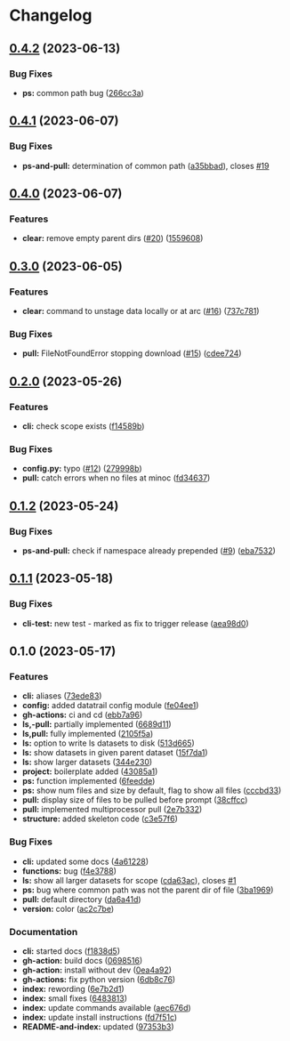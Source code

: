 # Changelog

## [0.4.2](https://github.com/CHIMEFRB/datatrail-cli/compare/v0.4.1...v0.4.2) (2023-06-13)


### Bug Fixes

* **ps:** common path bug ([266cc3a](https://github.com/CHIMEFRB/datatrail-cli/commit/266cc3af3d3c397e83c9e18bad39ea5178b191f8))

## [0.4.1](https://github.com/CHIMEFRB/datatrail-cli/compare/v0.4.0...v0.4.1) (2023-06-07)


### Bug Fixes

* **ps-and-pull:** determination of common path ([a35bbad](https://github.com/CHIMEFRB/datatrail-cli/commit/a35bbad705b9702812281539516e2c7081a9516e)), closes [#19](https://github.com/CHIMEFRB/datatrail-cli/issues/19)

## [0.4.0](https://github.com/CHIMEFRB/datatrail-cli/compare/v0.3.0...v0.4.0) (2023-06-07)


### Features

* **clear:** remove empty parent dirs ([#20](https://github.com/CHIMEFRB/datatrail-cli/issues/20)) ([1559608](https://github.com/CHIMEFRB/datatrail-cli/commit/1559608de9d18d1b16a069c5b6b8136afb388fab))

## [0.3.0](https://github.com/CHIMEFRB/datatrail-cli/compare/v0.2.0...v0.3.0) (2023-06-05)


### Features

* **clear:** command to unstage data locally or at arc ([#16](https://github.com/CHIMEFRB/datatrail-cli/issues/16)) ([737c781](https://github.com/CHIMEFRB/datatrail-cli/commit/737c7811a6112a46e842bc135d94d035a9bf301f))


### Bug Fixes

* **pull:** FileNotFoundError stopping download ([#15](https://github.com/CHIMEFRB/datatrail-cli/issues/15)) ([cdee724](https://github.com/CHIMEFRB/datatrail-cli/commit/cdee7248d28a94c8bd4cabe3df9c93a337342dd3))

## [0.2.0](https://github.com/CHIMEFRB/datatrail-cli/compare/v0.1.2...v0.2.0) (2023-05-26)


### Features

* **cli:** check scope exists ([f14589b](https://github.com/CHIMEFRB/datatrail-cli/commit/f14589bc539ec3448348d1d6bc9b1b32d864d7ea))


### Bug Fixes

* **config.py:** typo ([#12](https://github.com/CHIMEFRB/datatrail-cli/issues/12)) ([279998b](https://github.com/CHIMEFRB/datatrail-cli/commit/279998bbc5a4c5bd9922db59b159a38fbfdade8b))
* **pull:** catch errors when no files at minoc ([fd34637](https://github.com/CHIMEFRB/datatrail-cli/commit/fd346373a3cdab93d0532a82cef5a8a04940aea7))

## [0.1.2](https://github.com/CHIMEFRB/datatrail-cli/compare/v0.1.1...v0.1.2) (2023-05-24)


### Bug Fixes

* **ps-and-pull:** check if namespace already prepended ([#9](https://github.com/CHIMEFRB/datatrail-cli/issues/9)) ([eba7532](https://github.com/CHIMEFRB/datatrail-cli/commit/eba7532f3a2c23854a62842f3ce54246916e0d6b))

## [0.1.1](https://github.com/CHIMEFRB/datatrail-cli/compare/v0.1.0...v0.1.1) (2023-05-18)


### Bug Fixes

* **cli-test:** new test - marked as fix to trigger release ([aea98d0](https://github.com/CHIMEFRB/datatrail-cli/commit/aea98d07f63ee17f6d5b4acd396ea32e3aefbd11))

## 0.1.0 (2023-05-17)


### Features

* **cli:** aliases ([73ede83](https://github.com/CHIMEFRB/datatrail-cli/commit/73ede838133b54ef0ba8f45eda453547d601a180))
* **config:** added datatrail config module ([fe04ee1](https://github.com/CHIMEFRB/datatrail-cli/commit/fe04ee1af77e3d416c103e9ef73a7d79a4b616d5))
* **gh-actions:** ci and cd ([ebb7a96](https://github.com/CHIMEFRB/datatrail-cli/commit/ebb7a966836d2a4f57287191b9396d9b72cb3cfe))
* **ls,-pull:** partially implemented ([6689d11](https://github.com/CHIMEFRB/datatrail-cli/commit/6689d119782d1e251935050c508fb14969ff33d2))
* **ls,pull:** fully implemented ([2105f5a](https://github.com/CHIMEFRB/datatrail-cli/commit/2105f5a86dc42a0618903d0e315bc6490fd633ed))
* **ls:** option to write ls datasets to disk ([513d665](https://github.com/CHIMEFRB/datatrail-cli/commit/513d665a843bb4aa1f6f92e54ab020ee4f1477ab))
* **ls:** show datasets in given parent dataset ([15f7da1](https://github.com/CHIMEFRB/datatrail-cli/commit/15f7da1aa76a2a0c75f9229e445f96886b353a1f))
* **ls:** show larger datasets ([344e230](https://github.com/CHIMEFRB/datatrail-cli/commit/344e230f9798ad8a27752431bfd70f73370488f8))
* **project:** boilerplate added ([43085a1](https://github.com/CHIMEFRB/datatrail-cli/commit/43085a15789c2045ea41bca9aa89c26c26182019))
* **ps:** function implemented ([6feedde](https://github.com/CHIMEFRB/datatrail-cli/commit/6feedde08b0dddc3c9b43aba17999e681a2c6b1e))
* **ps:** show num files and size by default, flag to show all files ([cccbd33](https://github.com/CHIMEFRB/datatrail-cli/commit/cccbd3337289699f80112edff612abf746407f4b))
* **pull:** display size of files to be pulled before prompt ([38cffcc](https://github.com/CHIMEFRB/datatrail-cli/commit/38cffccb18dcaca41150ee7af85b4c80f6137284))
* **pull:** implemented multiprocessor pull ([2e7b332](https://github.com/CHIMEFRB/datatrail-cli/commit/2e7b33205789c54e4f9544223a0555d74edd464d))
* **structure:** added skeleton code ([c3e57f6](https://github.com/CHIMEFRB/datatrail-cli/commit/c3e57f63ea0e54c45f12a4c3682ed01e5d9489ec))


### Bug Fixes

* **cli:** updated some docs ([4a61228](https://github.com/CHIMEFRB/datatrail-cli/commit/4a61228300d5082e76081d84520fddf743cc0ebf))
* **functions:** bug ([f4e3788](https://github.com/CHIMEFRB/datatrail-cli/commit/f4e3788944e5a95f868e139369abdfac35c61caa))
* **ls:** show all larger datasets for scope ([cda63ac](https://github.com/CHIMEFRB/datatrail-cli/commit/cda63ac3053912aa0f4f0bc4781773e3ce46ac0a)), closes [#1](https://github.com/CHIMEFRB/datatrail-cli/issues/1)
* **ps:** bug where common path was not the parent dir of file ([3ba1969](https://github.com/CHIMEFRB/datatrail-cli/commit/3ba1969fec4aa5a57e5913a74d5d6aa10a7d86d7))
* **pull:** default directory ([da6a41d](https://github.com/CHIMEFRB/datatrail-cli/commit/da6a41d9c1dce3613996f735fef65ed62bbcc302))
* **version:** color ([ac2c7be](https://github.com/CHIMEFRB/datatrail-cli/commit/ac2c7bea886f48cc5fa5b84443999fb6e3809461))


### Documentation

* **cli:** started docs ([f1838d5](https://github.com/CHIMEFRB/datatrail-cli/commit/f1838d5864cfed16e5221e9b5affaebb39ec108d))
* **gh-action:** build docs ([0698516](https://github.com/CHIMEFRB/datatrail-cli/commit/0698516e1670fb7a019ac271707d1d40fa4c5904))
* **gh-action:** install without dev ([0ea4a92](https://github.com/CHIMEFRB/datatrail-cli/commit/0ea4a92395c4eb04e6e6913679c3fd9b1b0cbd56))
* **gh-actions:** fix python version ([6db8c76](https://github.com/CHIMEFRB/datatrail-cli/commit/6db8c76298da316b7614d9ce794154ce75b83939))
* **index:** rewording ([6e7b2d1](https://github.com/CHIMEFRB/datatrail-cli/commit/6e7b2d1985233595374dc6d311b7b34389f92344))
* **index:** small fixes ([6483813](https://github.com/CHIMEFRB/datatrail-cli/commit/6483813033d71281a973dc52d250ae4e37a2df9e))
* **index:** update commands available ([aec676d](https://github.com/CHIMEFRB/datatrail-cli/commit/aec676d576082e288ee7144c39e34eb289dc8946))
* **index:** update install instructions ([fd7f51c](https://github.com/CHIMEFRB/datatrail-cli/commit/fd7f51c64d8f4b97f23d2b2b5897b34809a1bee3))
* **README-and-index:** updated ([97353b3](https://github.com/CHIMEFRB/datatrail-cli/commit/97353b3c7f94a199363853b1622b930064ea085f))
